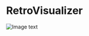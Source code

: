 # RetroVisualizer
![Image text](https://raw.githubusercontent.com/Lexaria/RetroVisualizer/main/final.png)
